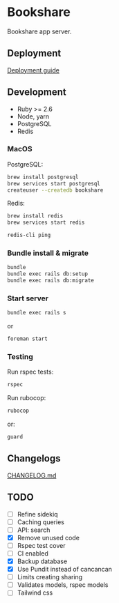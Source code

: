 # Bookshare 

Bookshare app server.

## Deployment

[Deployment guide](deploy.md)

## Development

* Ruby >= 2.6
* Node, yarn
* PostgreSQL
* Redis

### MacOS

PostgreSQL: 

```sh
brew install postgresql
brew services start postgresql
createuser --createdb bookshare
```

Redis:

```sh
brew install redis
brew services start redis

redis-cli ping
```

### Bundle install & migrate

```sh
bundle
bundle exec rails db:setup
bundle exec rails db:migrate
```

### Start server

```sh
bundle exec rails s
```

or 

```sh
foreman start
```

### Testing

Run rspec tests:

```sh
rspec
```

Run rubocop:

```sh
rubocop
```

or:

```sh
guard
```

## Changelogs

[CHANGELOG.md](CHANGELOG.md)

## TODO

- [ ] Refine sidekiq
- [ ] Caching queries
- [ ] API: search
- [X] Remove unused code
- [ ] Rspec test cover
- [ ] CI enabled
- [X] Backup database
- [X] Use Pundit instead of cancancan
- [ ] Limits creating sharing
- [ ] Validates models, rspec models
- [ ] Tailwind css
